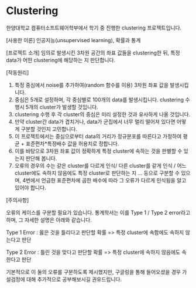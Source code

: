 # Clustering



한양대학교 컴퓨터소프트웨어학부에서 학기 중 진행한 clustering 프로젝트입니다.

[사용한 이론] 인공지능(unsupervised learning), 확률과 통계

[프로젝트 소개] 임의로 발생시킨 3차원 공간의 좌표 값들을 clustering한 뒤, 특정 data가 어떤 clustering에 해당하는 지 판단합니다.

[작동원리] 
1. 특정 중심에서 noise를 추가하여(random 함수를 이용) 3차원 좌표 값을 발생시킵니다. 
2. 중심은 5개로 설정하며, 각 중심별로 100개의 data를 발생시킵니다. clustering 수행시 5개의 cluster가 발생할 것입니다. 
2. clustering 수행 후 각 cluster의 중심은 미리 설정한 것과 유사하게 나올 것입니다.
3. 만약 cluster간 data가 겹치거나, data가 군집에서 너무 멀리 떨어져 있다면 어떻게 구분할 것인지 고민합니다.
4. 이 프로젝트에서는 중심으로부터 data의 거리가 정규분포를 따른다고 가정하여 평균 + 표준편차*특정배수 값을 허용치로 정합니다.
5. 이를 바탕으로 3차원 좌표 값이 정확하게 특정 cluster에 속하는 것을 판별할 수 있는지 판단해 봅니다.
6. 오류의 경우의 수는 같은 cluster를 다르게 인식/ 다른 cluster를 같게 인식 / 어느 cluster에도 속하지 않음에도 특정 cluster로 판단하는 지 ... 등으로 구분할 수 있으며,
   4번에서 언급한 표준편차에 곱한 배수에 따라 그 오류가 다르게 인식됨을 알고 있어야 합니다.

[주의사항]

오류의 케이스를 구분할 필요가 있습니다. 통계학서는 이를 Type 1 / Type 2 error라고 하며, 그 자세한 설명은 아래와 같습니다.

Type 1 Error : 옳은 것을 틀리다고 판단할 확률 => 특정 cluster에 속함에도 속하지 않는다고 판단

Type 2 Error : 틀린 것을 맞다고 판단할 확률 => 특정 cluster에 속하지 않음에도 속한다고 판단

기본적으로 이 둘의 오류를 구분하도록 제시했지만, 구글링을 통해 들어오셨을 경우 가설검정에 대해 추가적으로 공부해보시길 권유드립니다.
